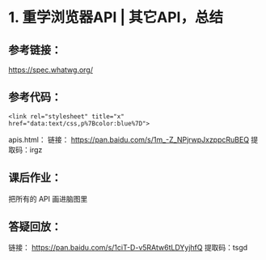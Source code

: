 # 1. 重学浏览器API | 其它API，总结
## 参考链接：
https://spec.whatwg.org/

## 参考代码：
```
<link rel="stylesheet" title="x" href="data:text/css,p%7Bcolor:blue%7D">
```
apis.html：
链接： https://pan.baidu.com/s/1m_-Z_NPjrwpJxzppcRuBEQ 提取码：irgz
## 课后作业：
把所有的 API 画进脑图里

## 答疑回放：
链接： https://pan.baidu.com/s/1ciT-D-v5RAtw6tLDYyjhfQ
提取码：tsgd